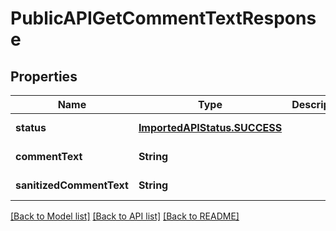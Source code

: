 # PublicAPIGetCommentTextResponse
## Properties

| Name | Type | Description | Notes |
|------------ | ------------- | ------------- | -------------|
| **status** | [**ImportedAPIStatus.SUCCESS**](ImportedAPIStatus.SUCCESS.md) |  | [default to null] |
| **commentText** | **String** |  | [default to null] |
| **sanitizedCommentText** | **String** |  | [default to null] |

[[Back to Model list]](../README.md#documentation-for-models) [[Back to API list]](../README.md#documentation-for-api-endpoints) [[Back to README]](../README.md)


